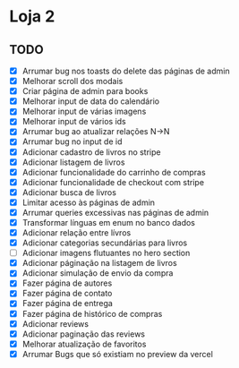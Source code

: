 # Loja 2

## TODO

-   [x] Arrumar bug nos toasts do delete das páginas de admin
-   [x] Melhorar scroll dos modais
-   [x] Criar página de admin para books
-   [x] Melhorar input de data do calendário
-   [x] Melhorar input de várias imagens
-   [x] Melhorar input de vários ids
-   [x] Arrumar bug ao atualizar relações N->N
-   [x] Arrumar bug no input de id
-   [x] Adicionar cadastro de livros no stripe
-   [x] Adicionar listagem de livros
-   [x] Adicionar funcionalidade do carrinho de compras
-   [x] Adicionar funcionalidade de checkout com stripe
-   [x] Adicionar busca de livros
-   [x] Limitar acesso às páginas de admin
-   [x] Arrumar queries excessivas nas páginas de admin
-   [x] Transformar línguas em enum no banco dados
-   [x] Adicionar relação entre lívros
-   [x] Adicionar categorias secundárias para livros
-   [ ] Adicionar imagens flutuantes no hero section
-   [x] Adicionar páginação na listagem de livros
-   [x] Adicionar simulação de envio da compra
-   [x] Fazer página de autores
-   [x] Fazer página de contato
-   [x] Fazer página de entrega
-   [x] Fazer página de histórico de compras
-   [x] Adicionar reviews
-   [x] Adicionar paginação das reviews
-   [x] Melhorar atualização de favoritos
-   [x] Arrumar Bugs que só existiam no preview da vercel
